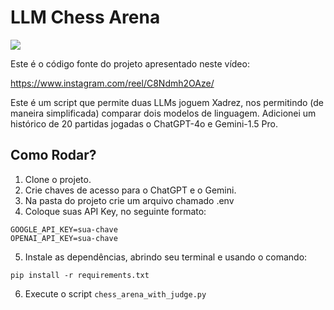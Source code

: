 # LLM Chess Arena

<img src="./images/video.gif"/>

Este é o código fonte do projeto apresentado neste vídeo:

https://www.instagram.com/reel/C8Ndmh2OAze/

Este é um script que permite duas LLMs joguem Xadrez, nos permitindo (de maneira simplificada) comparar dois modelos de linguagem.
Adicionei um histórico de 20 partidas jogadas o ChatGPT-4o e Gemini-1.5 Pro.


## Como Rodar?

1. Clone o projeto.
2. Crie chaves de acesso para o ChatGPT e o Gemini.
3. Na pasta do projeto crie um arquivo chamado .env
4. Coloque suas API Key, no seguinte formato:

```
GOOGLE_API_KEY=sua-chave
OPENAI_API_KEY=sua-chave
```

5. Instale as dependências, abrindo seu terminal e usando o comando:

`pip install -r requirements.txt`

6. Execute o script `chess_arena_with_judge.py`
